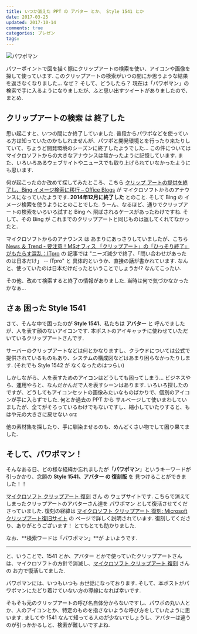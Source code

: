 ```yaml
---
title: いつか消えた PPT の アバター とか、 Style 1541 とか
date: 2017-03-25
updated: 2017-10-14
comments: true
categories: プレゼン
tags:
---
```


![](/images/misc/pptman.png "パワポマン")

パワーポイントで図を描く際にクリップアートの検索を使い、アイコンや画像を探して使っています. このクリップアートの検索がいつの間にか思うような結果を返さなくなりました... なぜ？ そして、どうしたら？
現在は「パワポマン」の検索で手に入るようになりましたが、ふと思い出すツイートがありましたので、まとめ.


## クリップアートの検索 は 終了した
思い起こすと、いつの間にか終了していました. 普段からパワポなどを使っている方は知っていたのかもしれませんが、パワポと開発環境とを行ったり来たりしていて、ちょうど開発環境のシーズンに終了したようでした...
この件についてはマイクロソフトからの大きなアナウンスは無かったように記憶しています. また、いろいろあるウェブサイトやニュースでも取り上げられていなかったようにも思います.

何が起こったのか改めて探してみたところ、こちら [クリップ アートの提供を終了し、Bing イメージ検索に移行 – Office Blogs](https://blogs.technet.microsoft.com/microsoft_office_/2014/12/04/clip-art-now-powered-bing-images/) が マイクロソフトからのアナウンスになっていたようです. **2014年12月に終了した** とのこと. そして Bing の イメージ検索を使うようにとのことでした.
うーん、なるほど、通りでクリップアートの検索をいろいろ試すと Bing へ 飛ばされるケースがあったわけですね. そして、その Bing が これまでのクリップアートと同じものは返してくれてなかったと.

マイクロソフトからのアナウンス は あまりにあっさりしていましたが、こちら [News ＆ Trend - 要注意！MSオフィス 「クリップアート」の「ひっそり終了」がもたらす混乱：ITpro](http://itpro.nikkeibp.co.jp/atcl/column/14/346926/022400176/) の 記事では "ニーズ減少で終了、「問い合わせがあったのは日本だけ」 -- ITpro" と 具体的というか、直接の話が書かれています. なんと、使っていたのは日本だけだったということでしょうか!? なんてこったい.

その他、改めて検索すると終了の情報がありました. 当時は何で気づかなかったかなぁ...


## さぁ 困った Style 1541
さて、そんな中で困ったのが **Style 1541**、私たちは **アバター** と 呼んでましたが、人を表す顔のないアイコンです. 本ポストのアイキャッチに使わせていただいているクリップアートさんです.

サーバーのクリップアートなどは何とかなりますし、クラウドについては公式で提供されているものもあり、システムの構成図などはあまり困らなかったりします. (それでも Style 1542 が なくなったのはつらい)

しかしながら、人を表すためのアイコンはどうしても困ってしまう... ビジネスやら、運用やらと、なんだかんだで人を表すシーンはあります. いろいろ探したのですが、どうしてもアイコンセットの画像みたいなものばかりで、個別のアイコンが手に入らずでした.
何とか過去の PPT から サルベージして使いまわしていましたが、全てがそろっているわけでもないですし、縮小していたりすると、もはや元の大きさに戻せない orz

他の素材集を探したり、手に馴染ませるのも、めんどくさい物でして困り果てました.


## そして、パワポマン！
そんなある日、どの様な経緯か忘れましたが「**パワポマン**」というキーワードが引っかかり、念願の **Style 1541、アバター の 復刻版** を 見つけることができました！！

[マイクロソフト クリップアート 復刻](http://msclipart.blogspot.jp/) さん の ウェブサイトです. こちらで消えてしまったクリップアートのアバターさん達を パワポマン として復活させてくださっていました. 復刻の経緯は [マイクロソフト クリップアート 復刻: Microsoft クリップアート復旧サイト](http://msclipart.blogspot.jp/p/blog-page.html) の ページで詳しく説明されています. 復刻してくださり、ありがとうございます！ とてもとても助かりました.

なお、**検索ワードは「パワポマン」**が よいようです.


- - - -
と、いうことで、1541 とか、アバター とかで使っていたクリップアートさんは、マイクロソフトの方針で消滅し、[マイクロソフト クリップアート 復刻](http://msclipart.blogspot.jp/) さん の お力で復活してました.

パワポマンには、いつもいつも お世話になっております. そして、本ポストがパワポマンにたどり着けていない方の導線になれば幸いです.

そもそも元のクリップアートの呼び名自体分からないですし、パワポの丸い人とか、人のアイコンとか、特定のものを指さないような呼び方をしていたように思います. ましてや 1541 なんて知ってる人のが少ないでしょうし、アバターは違うのが引っかかるしと、検索が難しいですよね.
